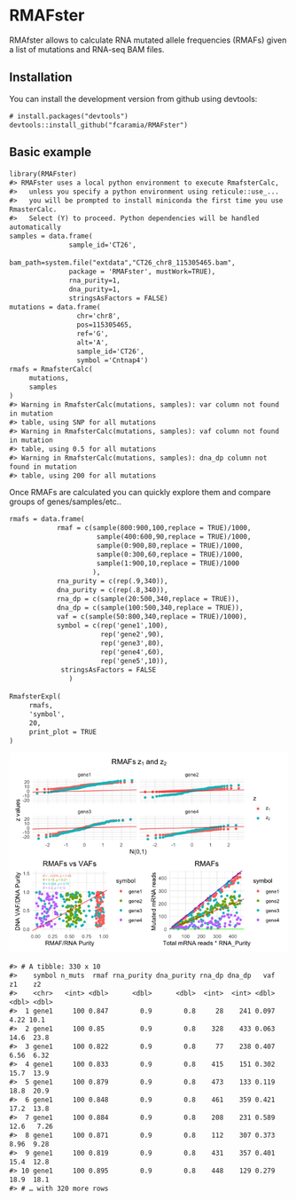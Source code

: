RMAFster
================

<!-- README.md is generated from README.Rmd. Please edit that file -->

RMAfster allows to calculate RNA mutated allele frequencies (RMAFs)
given a list of mutations and RNA-seq BAM files.

Installation
------------

You can install the development version from github using devtools:

    # install.packages("devtools")
    devtools::install_github("fcaramia/RMAFster")

Basic example
-------------

    library(RMAFster)
    #> RMAFster uses a local python environment to execute RmafsterCalc,
    #>   unless you specify a python environment using reticule::use_...
    #>   you will be prompted to install miniconda the first time you use RmasterCalc.
    #>   Select (Y) to proceed. Python dependencies will be handled automatically
    samples = data.frame(
                   sample_id='CT26',
                   bam_path=system.file("extdata","CT26_chr8_115305465.bam",
                   package = 'RMAFster', mustWork=TRUE),
                   rna_purity=1,
                   dna_purity=1,
                   stringsAsFactors = FALSE)
    mutations = data.frame(
                     chr='chr8',
                     pos=115305465,
                     ref='G',
                     alt='A',
                     sample_id='CT26',
                     symbol ='Cntnap4')
    rmafs = RmafsterCalc(
         mutations,
         samples
    )
    #> Warning in RmafsterCalc(mutations, samples): var column not found in mutation
    #> table, using SNP for all mutations
    #> Warning in RmafsterCalc(mutations, samples): vaf column not found in mutation
    #> table, using 0.5 for all mutations
    #> Warning in RmafsterCalc(mutations, samples): dna_dp column not found in mutation
    #> table, using 200 for all mutations

Once RMAFs are calculated you can quickly explore them and compare
groups of genes/samples/etc..

    rmafs = data.frame(
                rmaf = c(sample(800:900,100,replace = TRUE)/1000,
                          sample(400:600,90,replace = TRUE)/1000,
                          sample(0:900,80,replace = TRUE)/1000,
                          sample(0:300,60,replace = TRUE)/1000,
                          sample(1:900,10,replace = TRUE)/1000
                         ),
                rna_purity = c(rep(.9,340)),
                dna_purity = c(rep(.8,340)),
                rna_dp = c(sample(20:500,340,replace = TRUE)),
                dna_dp = c(sample(100:500,340,replace = TRUE)),
                vaf = c(sample(50:800,340,replace = TRUE)/1000),
                symbol = c(rep('gene1',100),
                           rep('gene2',90),
                           rep('gene3',80),
                           rep('gene4',60),
                           rep('gene5',10)),
                 stringsAsFactors = FALSE
                   )

    RmafsterExpl(
         rmafs,
         'symbol',
         20,
         print_plot = TRUE
    )

![](man/figures/README-plot-1.png)<!-- -->

    #> # A tibble: 330 x 10
    #>    symbol n_muts  rmaf rna_purity dna_purity rna_dp dna_dp   vaf    z1    z2
    #>    <chr>   <int> <dbl>      <dbl>      <dbl>  <int>  <int> <dbl> <dbl> <dbl>
    #>  1 gene1     100 0.847        0.9        0.8     28    241 0.097  4.22 10.1 
    #>  2 gene1     100 0.85         0.9        0.8    328    433 0.063 14.6  23.8 
    #>  3 gene1     100 0.822        0.9        0.8     77    238 0.407  6.56  6.32
    #>  4 gene1     100 0.833        0.9        0.8    415    151 0.302 15.7  13.9 
    #>  5 gene1     100 0.879        0.9        0.8    473    133 0.119 18.8  20.9 
    #>  6 gene1     100 0.848        0.9        0.8    461    359 0.421 17.2  13.8 
    #>  7 gene1     100 0.884        0.9        0.8    208    231 0.589 12.6   7.26
    #>  8 gene1     100 0.871        0.9        0.8    112    307 0.373  8.96  9.28
    #>  9 gene1     100 0.819        0.9        0.8    431    357 0.401 15.4  12.8 
    #> 10 gene1     100 0.895        0.9        0.8    448    129 0.279 18.9  18.1 
    #> # … with 320 more rows
